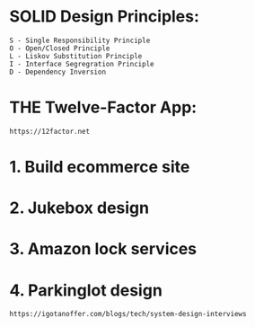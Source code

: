 # SOLID Design Principles:
````
S - Single Responsibility Principle
O - Open/Closed Principle
L - Liskov Substitution Principle
I - Interface Segregration Principle
D - Dependency Inversion
````

# THE Twelve-Factor App:
````
https://12factor.net
````

# 1. Build ecommerce site

# 2. Jukebox design

# 3. Amazon lock services

# 4. Parkinglot design
    https://igotanoffer.com/blogs/tech/system-design-interviews



















